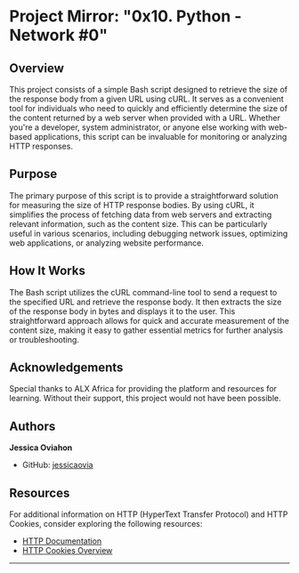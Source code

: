 # Project Mirror: "0x10. Python - Network #0"

## Overview
This project consists of a simple Bash script designed to retrieve the size of the response body from a given URL using cURL. It serves as a convenient tool for individuals who need to quickly and efficiently determine the size of the content returned by a web server when provided with a URL. Whether you're a developer, system administrator, or anyone else working with web-based applications, this script can be invaluable for monitoring or analyzing HTTP responses.

## Purpose
The primary purpose of this script is to provide a straightforward solution for measuring the size of HTTP response bodies. By using cURL, it simplifies the process of fetching data from web servers and extracting relevant information, such as the content size. This can be particularly useful in various scenarios, including debugging network issues, optimizing web applications, or analyzing website performance.

## How It Works
The Bash script utilizes the cURL command-line tool to send a request to the specified URL and retrieve the response body. It then extracts the size of the response body in bytes and displays it to the user. This straightforward approach allows for quick and accurate measurement of the content size, making it easy to gather essential metrics for further analysis or troubleshooting.

## Acknowledgements
Special thanks to ALX Africa for providing the platform and resources for learning. Without their support, this project would not have been possible.

## Authors
**Jessica Oviahon**
- GitHub: [jessicaovia](https://github.com/jessyovia)

## Resources
For additional information on HTTP (HyperText Transfer Protocol) and HTTP Cookies, consider exploring the following resources:

- [HTTP Documentation](https://developer.mozilla.org/en-US/docs/Web/HTTP)
- [HTTP Cookies Overview](https://developer.mozilla.org/en-US/docs/Web/HTTP/Cookies)

---
